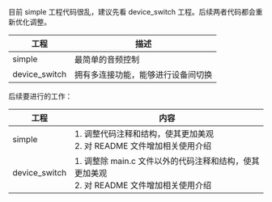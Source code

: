 目前 simple 工程代码很乱，建议先看 device_switch 工程。后续两者代码都会重新优化调整。

| 工程          | 描述                               |
| ------------- | ---------------------------------- |
| simple        | 最简单的音频控制                   |
| device_switch | 拥有多连接功能，能够进行设备间切换 |

后续要进行的工作：

| 工程          | 内容                                                         |
| ------------- | ------------------------------------------------------------ |
| simple        | 1. 调整代码注释和结构，使其更加美观<br />2. 对 README 文件增加相关使用介绍<br /> |
| device_switch | 1. 调整除 main.c 文件以外的代码注释和结构，使其更加美观<br />2. 对 README 文件增加相关使用介绍<br /> |

